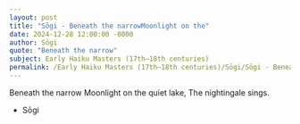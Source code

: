 ```yaml
---
layout: post
title: "Sōgi - Beneath the narrowMoonlight on the"
date: 2024-12-28 12:00:00 -0000
author: Sōgi
quote: "Beneath the narrow"
subject: Early Haiku Masters (17th–18th centuries)
permalink: /Early Haiku Masters (17th–18th centuries)/Sōgi/Sōgi - Beneath the narrowMoonlight on the
---
```


Beneath the narrow
Moonlight on the quiet lake,
The nightingale sings.

- Sōgi

